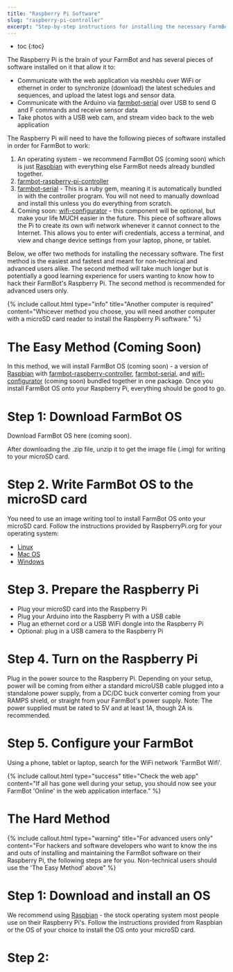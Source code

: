 ```yaml
---
title: "Raspberry Pi Software"
slug: "raspberry-pi-controller"
excerpt: "Step-by-step instructions for installing the necessary FarmBot software onto the Raspberry Pi"
---
```


* toc
{:toc}

The Raspberry Pi is the brain of your FarmBot and has several pieces of software installed on it that allow it to:

* Communicate with the web application via meshblu over WiFi or ethernet in order to synchronize (download) the latest schedules and sequences, and upload the latest logs and sensor data.
* Communicate with the Arduino via [farmbot-serial](https://github.com/FarmBot/farmbot-serial) over USB to send G and F commands and receive sensor data
* Take photos with a USB web cam, and stream video back to the web application

The Raspberry Pi will need to have the following pieces of software installed in order for FarmBot to work:

1. An operating system - we recommend FarmBot OS (coming soon) which is just [Raspbian](https://www.raspbian.org/) with everything else FarmBot needs already bundled together.
2. [farmbot-raspberry-pi-controller](https://github.com/FarmBot/farmbot-raspberry-pi-controller)
3. [farmbot-serial](https://github.com/FarmBot/farmbot-serial) - This is a ruby gem, meaning it is automatically bundled in with the controller program. You will not need to manually download and install this unless you do everything from scratch.
4. Coming soon: [wifi-configurator](https://github.com/FarmBot/wifi-configurator) - this component will be optional, but make your life MUCH easier in the future. This piece of software allows the Pi to create its own wifi network whenever it cannot connect to the Internet. This allows you to enter wifi credentials, access a terminal, and view and change device settings from your laptop, phone, or tablet.

Below, we offer two methods for installing the necessary software. The first method is the easiest and fastest and meant for non-technical and advanced users alike. The second method will take much longer but is potentially a good learning experience for users wanting to know how to hack their FarmBot's Raspberry Pi. The second method is recommended for advanced users only.

{%
include callout.html
type="info"
title="Another computer is required"
content="Whicever method you choose, you will need another computer with a microSD card reader to install the Raspberry Pi software."
%}



# The Easy Method (Coming Soon)

In this method, we will install FarmBot OS (coming soon) - a version of [Raspbian](https://raspbian.org) with [farmbot-raspberry-controller](https://github.com/FarmBot/farmbot-raspberry-pi-controller), [farmbot-serial](https://github.com/FarmBot/farmbot-serial), and [wifi-configurator](https://github.com/FarmBot/wifi-configurator) (coming soon) bundled together in one package. Once you install FarmBot OS onto your Raspberry Pi, everything should be good to go.

# Step 1: Download FarmBot OS
Download FarmBot OS here (coming soon).

After downloading the .zip file, unzip it to get the image file (.img) for writing to your microSD card.

# Step 2. Write FarmBot OS to the microSD card

You need to use an image writing tool to install FarmBot OS onto your microSD card. Follow the instructions provided by RaspberryPi.org for your operating system:

* [Linux](https://www.raspberrypi.org/documentation/installation/installing-images/linux.md)
* [Mac OS](https://www.raspberrypi.org/documentation/installation/installing-images/mac.md)
* [Windows](https://www.raspberrypi.org/documentation/installation/installing-images/windows.md)

# Step 3. Prepare the Raspberry Pi
* Plug your microSD card into the Raspberry Pi
* Plug your Arduino into the Raspberry Pi with a USB cable
* Plug an ethernet cord or a USB WiFi dongle into the Raspberry Pi
* Optional: plug in a USB camera to the Raspberry Pi

# Step 4. Turn on the Raspberry Pi
Plug in the power source to the Raspberry Pi. Depending on your setup, power will be coming from either a standard microUSB cable plugged into a standalone power supply, from a DC/DC buck converter coming from your RAMPS shield, or straight from your FarmBot's power supply. Note: The power supplied must be rated to 5V and at least 1A, though 2A is recommended.

# Step 5. Configure your FarmBot
Using a phone, tablet or laptop, search for the WiFi network 'FarmBot Wifi'.

{%
include callout.html
type="success"
title="Check the web app"
content="If all has gone well during your setup, you should now see your FarmBot 'Online' in the web application interface."
%}



# The Hard Method



{%
include callout.html
type="warning"
title="For advanced users only"
content="For hackers and software developers who want to know the ins and outs of installing and maintaining the FarmBot software on their Raspberry Pi, the following steps are for you. Non-technical users should use the 'The Easy Method' above"
%}

# Step 1: Download and install an OS
We recommend using [Raspbian](https://www.raspbian.org/) - the stock operating system most people use on their Raspberry Pi's. Follow the instructions provided from Raspbian or the OS of your choice to install the OS onto your microSD card.

# Step 2:
